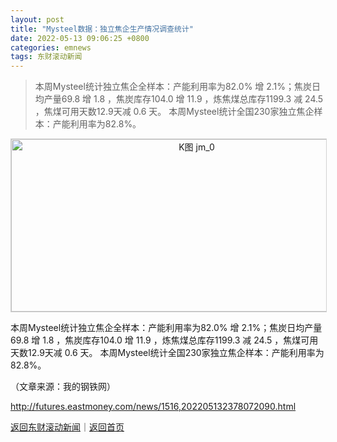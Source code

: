 ```yaml
---
layout: post
title: "Mysteel数据：独立焦企生产情况调查统计"
date: 2022-05-13 09:06:25 +0800
categories: emnews
tags: 东财滚动新闻
---
```

> 本周Mysteel统计独立焦企全样本：产能利用率为82.0% 增 2.1%；焦炭日均产量69.8 增 1.8 ，焦炭库存104.0 增 11.9 ，炼焦煤总库存1199.3 减 24.5 ，焦煤可用天数12.9天减 0.6 天。 本周Mysteel统计全国230家独立焦企样本：产能利用率为82.8%。

<!-- EM_StockImg_Start --><p style="text-align:center;"><a href="http://quote.eastmoney.com/unify/r/114.jm" data-code="jm|114|3" data-code2="jm|114|9|" class="EmImageRemark" target="_blank"><img src="https://webquoteklinepic.eastmoney.com/GetPic.aspx?nid=114.jm&imageType=k&token=28dfeb41d35cc81d84b4664d7c23c49f&at=1" border="0" alt="K图 jm_0" data-code="K jm|114|3" data-code2="K jm|114|9|" style="border:#d1d1d1 1px solid;" width="578" height="276" /></a></p><!-- EM_StockImg_End --><p>本周Mysteel统计独立焦企全样本：产能利用率为82.0% 增 2.1%；焦炭日均产量69.8 增 1.8 ，焦炭库存104.0 增 11.9 ，炼焦煤总库存1199.3 减 24.5 ，焦煤可用天数12.9天减 0.6 天。 本周Mysteel统计全国230家独立焦企样本：产能利用率为82.8%。</p><p class="em_media">（文章来源：我的钢铁网）</p>

<http://futures.eastmoney.com/news/1516,202205132378072090.html>

[返回东财滚动新闻](//finews.withounder.com/emnews/)｜[返回首页](//finews.withounder.com/)